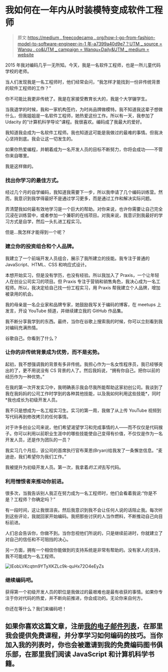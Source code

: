 # 我如何在一年内从时装模特变成软件工程师

> 原文:[https://medium . freecodecamp . org/how-I-go-from-fashion-model-to-software-engineer-in-1 年-a7399a40d9e7？UTM _ source = Wanqu . co&UTM _ campaign = Wanqu+Daily&UTM _ medium = website](https://medium.freecodecamp.org/how-i-went-from-fashion-model-to-software-engineer-in-1-year-a7399a40d9e7?utm_source=wanqu.co&utm_campaign=Wanqu+Daily&utm_medium=website)



2015 年我对编码几乎一无所知。今天，我是一名软件工程师，也是一所儿童代码学校的老师。

当人们发现我是一名工程师时，他们经常会问，“我怎样才能找到一份非传统背景的软件工程师的工作？”

你不可能比我更非传统了。我是在家接受教育长大的，我是个大学辍学生。

当我退学的时候，我和一家机构签约，为时尚品牌做模特。我不知道我这辈子想做什么，但我姐姐是一名软件工程师，她热爱这份工作。所以有一天，我参加了 Udacity 的“计算机科学导论”课程。我很喜欢。编码成了我最大的爱好。

我知道我会成为一名软件工程师。我也知道这可能是我做过的最难的事情。但我决心坚持到底。我会让这一切发生的。

如果你热爱编程，并朝着成为一名开发人员的目标不断努力，你将会成功——不管你来自哪里。

我是这样做的。

### 找出你学习的最佳方式。

经过几个月的自学编码，我知道我需要下一步，所以我申请了几个编码训练营。然而，我意识到我学得最好不是通过学习更多，而是通过工作和解决实际问题。

弄清楚我如何最有效地学习是一个巨大的帮助。对你来说，也许你需要让自己完全沉浸在训练营中，或者参加一个兼职的在线项目。对我来说，我意识到我最好的学习方式是自学，然后一头扎进工程实习。

但是…我怎样才能得到一个呢？

### 建立你的投资组合和个人品牌。

我建立了一个前端开发人员组合，展示了我所建立的技能。我专注于普通的 JavaScript、HTML、CSS 和响应式设计。

本想开始实习，但是没有学历，也没有经验。所以我加入了 Praxis，一个让年轻人在创业公司实习的项目。但 Praxis 专注于营销和销售角色，我决心成为一名工程师。所以，我决定给自己找一份工程实习，用 Praxis 帮我建立个人品牌，增加被录用的机会。

我的母亲是一名企业家和品牌专家，她鼓励我写关于编码的博客，在 meetups 上发言，开设 YouTube 频道，并继续建立我的 GitHub 作品集。

我不断分享我学到的东西。最终，当你在谷歌上搜索我的时候，你可以立刻看到我对编码充满热情。

谷歌自己。你看到了什么？

### 让你的非传统背景成为优势，而不是劣势。

起初，我不想强调我的背景有多非传统。我担心作为一名女性程序员，我已经够突出的了，更不用说没有 CS 背景的人了。然后我妈说，“拥有你自己。把你以前的经历作为一种优势。”

在我的第一次开发实习中，我明确表示我会尽我所能帮助这家初创公司。我谈到了我在我妈妈的公司工作时学到的各种其他技能，以及我如何利用这些技能*，同时*我也成长为初级开发人员。

我不只是想成为一名工程实习生。实习的第一周，我做了从上传 YouTube 视频到写代码再到修改拷贝的任何事情。

对于许多创业公司来说，他们希望渴望学习和完成事情的人——而不仅仅是代码猴子。你可以利用以前职业生涯中的哪些技能使自己变得有价值，不仅仅是作为一名开发人员，还是作为团队的一员？

我实习几个月后，该公司的首席执行官布莱恩(Bryan)给我发了一条懈怠信息。“麦迪逊，我们希望你为我们工作。”

我被提升为初级开发人员。第一次，我拿着*的工资*去写代码。

### 利用憎恨者来推动你前进。

很多次，当我告诉别人我正在努力成为一名工程师时，他们会看着我说:“你是不是？工程师？你确定吗？”

有一段时间，这让我很沮丧。然后我意识到我不会让任何人说的话阻止我。每次听到这些评论，我就回家开始编码。我把那些讨厌的人当作燃料，不断推动自己向目标前进。

人们总会告诉你，你做不到。当你忽视他们所说的，只是继续前进时，你就建立了对自己的信任和不可阻挡的决心。

另一方面，拥有一个相信你能做到的支持系统是非常有帮助的。没有家人的支持，我不可能成为一名工程师。

![IEobLVKcqtm9YTyXKZLc9k-quHx72O4eEyZs](../Images/a8aebb2668e75be16985bbe3df5e1f57.png)

### 继续编码吧。

获得第一个初级开发人员的职位是我做过的最艰难也是最有收获的事情。如果你专注于你对代码的热爱，并不断向前推进，你会成功的。无论你来自何方。

你还在等什么？我们来编码吧！

## 如果你喜欢这篇文章，注册[我的电子邮件列表](https://madisonkanna.us14.list-manage.com/subscribe/post?u=323fd92759e9e0b8d4083d008&id=033dfeb98f)，在那里我会提供免费课程，并分享学习如何编码的技巧。当你加入我的列表时，你也会被邀请到我的免费编码图书俱乐部，在那里我们阅读 JavaScript 和计算机科学书籍。

